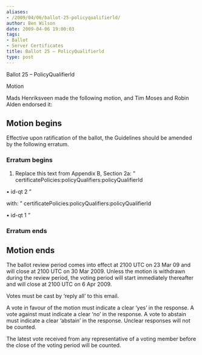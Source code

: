 ```yaml
---
aliases:
- /2009/04/06/ballot-25-policyqualifierld/
author: Ben Wilson
date: 2009-04-06 19:00:03
tags:
- Ballot
- Server Certificates
title: Ballot 25 – PolicyQualifierld
type: post
---
```


Ballot 25 – PolicyQualifierld

Motion

Mads Henriksveen made the following motion, and Tim Moses and Robin Alden endorsed it:

## Motion begins

Effective upon ratification of the ballot, the Guidelines should be amended by the following erratum.

### Erratum begins

1. Replace this text from Appendix B, Section 2a:
   ” certificatePolicies:policyQualifiers:policyQualifierId

• id-qt 2 ”

with:
” certificatePolicies:policyQualifiers:policyQualifierId

• id-qt 1 ”

### Erratum ends

## Motion ends

The ballot review period comes into effect at 2100 UTC on 23 Mar 09 and will close at 2100 UTC on 30 Mar 2009. Unless the motion is withdrawn during the review period, the voting period will start immediately thereafter and will close at 2100 UTC on 6 Apr 2009.

Votes must be cast by ‘reply all’ to this email.

A vote in favour of the motion must indicate a clear ‘yes’ in the response. A vote against must indicate a clear ‘no’ in the response. A vote to abstain must indicate a clear ‘abstain’ in the response. Unclear responses will not be counted.

The latest vote received from any representative of a voting member before the close of the voting period will be counted.